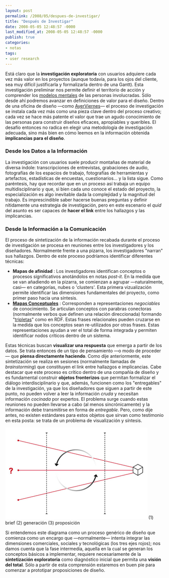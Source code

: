 ```yaml
---
layout: post
permalink: /2008/05/despues-de-investigar/
title: "Después de Investigar"
date: 2008-05-05 12:48:57 -0000
last_modified_at: 2008-05-05 12:48:57 -0000
publish: true
categories:
- notas
tags:
- user research
---
```

Está claro que la **investigación exploratoria** con usuarios adquiere cada vez más valor en los proyectos (aunque todavía, para los ojos del cliente, sea muy difícil justificarla y formalizarla dentro de una Gantt). Esta investigación preliminar nos permite definir el territorio de acción y comprender los [modelos mentales](http://www.darcy.cl/usabilidad/%c2%bfque-son-los-modelos-mentales/ "Lo que Darcy dice") de las personas involucradas. Sólo desde ahí podremos avanzar en definiciones de valor para el diseño. Dentro de una oficina de diseño —como [AyerViernes](http://www.ayerviernes.com "AyerViernes S.A.")— el proceso de investigación se instala cada vez más como una pieza clave dentro del proceso creativo; cada vez se hace más patente el valor que trae un agudo conocimiento de las personas para construir diseños eficaces, apropiables y queribles. El desafío entonces no radica en elegir una metodología de investigación adecuada, sino más bien en cómo leemos en la información obtenida **implicancias para el diseño**.

### Desde los Datos a la Información

La investigación con usuarios suele producir montañas de material de diversa índole: transcripciones de entrevistas, grabaciones de audio, fotografías de los espacios de trabajo, fotografías de herramientas y artefactos, estadísticas de encuestas, cuestionarios... y la lista sigue. Como paréntesis, hay que recordar que en un proceso así trabaja un equipo multidisciplinario y que, si bien cada uno conoce el estado del proyecto, la especialización es algo inevitable dada la complejidad y la magnitud del trabajo. Es imprescindible saber hacerse buenas preguntas y definir nítidamente una estrategia de investigación, pero en este escenario el _quid_ del asunto es ser capaces de **hacer el link** entre los hallazgos y las implicancias.

### Desde la Información a la Comunicación

El proceso de sintetización de la información recabada durante el proceso de investigación se procesa en reuniones entre los investigadores y los diseñadores. Normalmente frente a una pizarra, los investigadores "narran" sus hallazgos. Dentro de este proceso podríamos identificar diferentes técnicas:

* **Mapas de afinidad** : Los investigadores identifican conceptos o procesos significativos anotándolos en notas _post-it_. En la medida que se van añadiendo en la pizarra, se comienzan a agrupar —naturalmente, casi— en categorías, nubes o 'clusters'. Esta primera vizualización permite identificar las dimensiones fundamentales del proyecto, como primer paso hacia una síntesis.
* **[Mapas Conceptuales](http://es.wikipedia.org/wiki/Mapa_conceptual "Definición en Wikipedia")** : Corresponden a representaciones _negociables_ de conocimiento. Se articulan conceptos con parabras conectoras (normalmente verbos que definen una relación direccionada) formando "[tripletas](http://en.wikipedia.org/wiki/Triple "Definición en Wikipedia \(inglés\)")" como en RDF. Estas frases relacionales pueden cruzarse en la medida que los conceptos sean re-utilizados por otras frases. Estas representaciones ayudan a ver el total de forma integrada y permiten identificar nodos críticos dentro de un sistema.

Estas técnicas buscan **visualizar una respuesta** que emerga a partir de los datos. Se trata entonces de un tipo de pensamiento —o modo de proceder— que **piensa directamente haciendo**. Como dije anteriormente, este sintetización se realiza en sesiones (normalmente llamadas de _brainstorming_) que constituyen el link entre hallazgos e implicancias. Cabe destacar que este proceso es crítico dentro de una compañía de diseño y es fundamental construir **objetos fronterizos** que permitan formalizar el diálogo interdisciplinario y que, además, funcionen como los "entregables" de la investigación, ya que los diseñadores que siguen a partir de este punto, no pueden volver a leer la información _cruda_ y necesitan información _cocinada_ por expertos. El problema surge cuando estas reuniones no pueden llevarse a cabo (al menos sincrónicamente) y la información debe transmitirse en forma de _entregable_. Pero, como dije antes, no existen estándares para estos objetos que sirvan como testimonio en esta posta: se trata de un problema de visualización y síntesis.

[![proceso de diseño](/assets/uploads/2008/04/desing_process1.jpg)](/assets/uploads/2008/04/desing_process1.jpg) (1) brief (2) generación (3) proposición

Si entendemos este diagrama como un proceso genérico de diseño que comienza como un encargo que —normalmente— intenta integrar las dimensiones comerciales, sociales y tecnológicas (los tres ejes rojos); nos damos cuenta que la fase intermedia, aquella en la cual se generan los conceptos básicos a implementar, requiere necesariamente de la **sintetización exploratoria** como diagnóstico inicial que permita una **visión del total**. Sólo a partir de esta comprensión estaremos en buen pie para comenzar a prototipar proposiciones de diseño.
